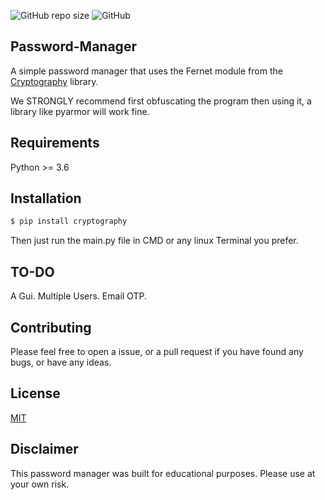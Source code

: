 ![GitHub repo size](https://img.shields.io/github/repo-size/MundaneHassan/Password-Manager) ![GitHub](https://img.shields.io/github/license/MundaneHassan/Password-Manager)
## Password-Manager
A simple password manager that uses the Fernet module from the [Cryptography](https://pypi.org/project/cryptography/) library.

We STRONGLY recommend first obfuscating the program then using it, a library like pyarmor will work fine.

## Requirements 
Python >= 3.6

## Installation

```bash
$ pip install cryptography
```
Then just run the main.py file in CMD or any linux Terminal you prefer.

## TO-DO
A Gui.
Multiple Users.
Email OTP.

## Contributing
Please feel free to open a issue, or a pull request if you have found any bugs, or have any ideas.

## License
[MIT](https://github.com/MundaneHassan/Password-Manager/blob/main/LICENSE)

## Disclaimer
This password manager was built for educational purposes. Please use at your own risk.




